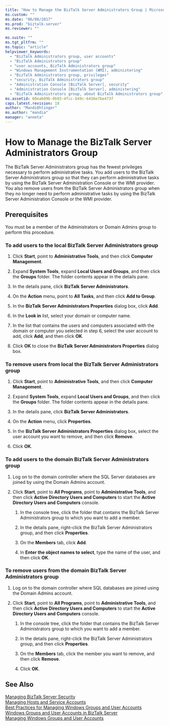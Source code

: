 ```yaml
---
title: "How to Manage the BizTalk Server Administrators Group | Microsoft Docs"
ms.custom: ""
ms.date: "06/08/2017"
ms.prod: "biztalk-server"
ms.reviewer: ""

ms.suite: ""
ms.tgt_pltfrm: ""
ms.topic: "article"
helpviewer_keywords: 
  - "BizTalk Administrators group, user accounts"
  - "BizTalk Administrators group"
  - "user accounts, BizTalk Administrators group"
  - "Windows Management Instrumentation (WMI), administering"
  - "BizTalk Administrators group, privileges"
  - "security, BizTalk Administrators group"
  - "Administration Console [BizTalk Server], security"
  - "Administration Console [BizTalk Server], administering"
  - "BizTalk Administrators group, about BizTalk Administrators group"
ms.assetid: 60ea689b-0b93-4fcc-b49c-6436e7be473f
caps.latest.revision: 18
author: "MandiOhlinger"
ms.author: "mandia"
manager: "anneta"
---
```

# How to Manage the BizTalk Server Administrators Group
The BizTalk Server Administrators group has the fewest privileges necessary to perform administrative tasks. You add users to the BizTalk Server Administrators group so that they can perform administrative tasks by using the BizTalk Server Administration Console or the WMI provider. You also remove users from the BizTalk Server Administrators group when they no longer need to perform administrative tasks by using the BizTalk Server Administration Console or the WMI provider.  
  
## Prerequisites  
 You must be a member of the Administrators or Domain Admins group to perform this procedure.  
  
### To add users to the local BizTalk Server Administrators group  
  
1.  Click **Start**, point to **Administrative Tools**, and then click **Computer Management**.  
  
2.  Expand **System Tools**, expand **Local Users and Groups**, and then click the **Groups** folder. The folder contents appear in the details pane.  
  
3.  In the details pane, click **BizTalk Server Administrators**.  
  
4.  On the **Action** menu, point to **All Tasks**, and then click **Add to Group**.  
  
5.  In the **BizTalk Server Administrators Properties** dialog box, click **Add**.  
  
6.  In the **Look in** list, select your domain or computer name.  
  
7.  In the list that contains the users and computers associated with the domain or computer you selected in step 6, select the user account to add, click **Add**, and then click **OK**.  
  
8.  Click **OK** to close the **BizTalk Server Administrators Properties** dialog box.  
  
### To remove users from local the BizTalk Server Administrators group  
  
1.  Click **Start**, point to **Administrative Tools**, and then click **Computer Management**.  
  
2.  Expand **System Tools**, expand **Local Users and Groups**, and then click the **Groups** folder. The folder contents appear in the details pane.  
  
3.  In the details pane, click **BizTalk Server Administrators**.  
  
4.  On the **Action** menu, click **Properties**.  
  
5.  In the **BizTalk Server Administrators Properties** dialog box, select the user account you want to remove, and then click **Remove**.  
  
6.  Click **OK**.  
  
### To add users to the domain BizTalk Server Administrators group  
  
1.  Log on to the domain controller where the SQL Server databases are joined by using the Domain Admins account.  
  
2.  Click **Start**, point to **All Programs**, point to **Administrative Tools**, and then click **Active Directory Users and Computers** to start the **Active Directory Users and Computers** console.  
  
    1.  In the console tree, click the folder that contains the BizTalk Server Administrators group to which you want to add a member.  
  
    2.  In the details pane, right-click the BizTalk Server Administrators group, and then click **Properties**.  
  
    3.  On the **Members** tab, click **Add**.  
  
    4.  In **Enter the object names to select**, type the name of the user, and then click **OK**.  
  
### To remove users from the domain BizTalk Server Administrators group  
  
1.  Log on to the domain controller where SQL databases are joined using the Domain Admins account.  
  
2.  Click **Start**, point to **All Programs**, point to **Administrative Tools**, and then click **Active Directory Users and Computers** to start the **Active Directory Users and Computers** console.  
  
    1.  In the console tree, click the folder that contains the BizTalk Server Administrators group to which you want to add a member.  
  
    2.  In the details pane, right-click the BizTalk Server Administrators group, and then click **Properties**.  
  
    3.  On the **Members** tab, click the member you want to remove, and then click **Remove**.  
  
    4.  Click **OK**.  
  
## See Also  
 [Managing BizTalk Server Security](../core/managing-biztalk-server-security.md)   
 [Managing Hosts and Service Accounts](../core/managing-hosts-and-service-accounts.md)   
 [Best Practices for Managing Windows Groups and User Accounts](../core/best-practices-for-managing-windows-groups-and-user-accounts.md)   
 [Windows Groups and User Accounts in BizTalk Server](../core/windows-groups-and-user-accounts-in-biztalk-server.md)   
 [Managing Windows Groups and User Accounts](../core/managing-windows-groups-and-user-accounts.md)
